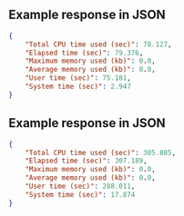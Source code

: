 ## Example response in JSON

```json
{
    "Total CPU time used (sec)": 78.127, 
    "Elapsed time (sec)": 79.376, 
    "Maximum memory used (kb)": 0.0, 
    "Average memory used (kb)": 0.0, 
    "User time (sec)": 75.181, 
    "System time (sec)": 2.947
}
```

## Example response in JSON

```json
{
    "Total CPU time used (sec)": 305.885, 
    "Elapsed time (sec)": 307.189, 
    "Maximum memory used (kb)": 0.0, 
    "Average memory used (kb)": 0.0, 
    "User time (sec)": 288.011, 
    "System time (sec)": 17.874
}
```

